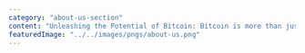 ```yaml
---
category: "about-us-section"
content: "Unleashing the Potential of Bitcoin: Bitcoin is more than just a digital gold. Our verifier, built on OP_CAT, unlocks entirely new functionalities, transforming Bitcoin into a powerful platform for positive change"
featuredImage: "../../images/pngs/about-us.png"
---
```


